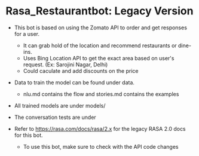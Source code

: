 # Rasa_Restaurantbot: Legacy Version

- This bot is based on using the Zomato API to order and get responses for a user.
  - It can grab hold of the location and recommend restaurants or dine-ins.
  - Uses Bing Location API to get the exact area based on user's request. (Ex: Sarojini Nagar, Delhi)
  - Could caculate and add discounts on the price

- Data to train the model can be found under data.
  - nlu.md contains the flow and stories.md contains the examples
- All trained models are under models/
- The conversation tests are under 

- Refer to https://rasa.com/docs/rasa/2.x for the legacy RASA 2.0 docs for this bot.
  - To use this bot, make sure to check with the API code changes
